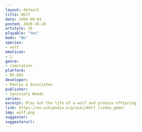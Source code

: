 ```yaml
---
layout: default
title: Wolf
date: 1994-09-01
posted: 2020-10-18
artstyle: 2D
playable: "Yes"
mods: "No"
species: 
- wolf
emoticon: 
- 🐺
genre: 
- simulation
platform:
- MS-DOS
developer: 
- Manley & Associates
publisher:
- Sanctuary Woods
series: 
excerpt: Play out the life of a wolf and produce offspring.
link: https://en.wikipedia.org/wiki/Wolf_(video_game)
img: wolf.png
suggester: 
suggesterurl:  
---
```


